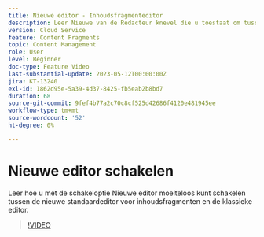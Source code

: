 ```yaml
---
title: Nieuwe editor - Inhoudsfragmenteditor
description: Leer Nieuwe van de Redacteur knevel die u toestaat om tussen de standaard Nieuwe redacteur van het Fragment van de Inhoud en de klassieke redacteur gemakkelijk te schakelen.
version: Cloud Service
feature: Content Fragments
topic: Content Management
role: User
level: Beginner
doc-type: Feature Video
last-substantial-update: 2023-05-12T00:00:00Z
jira: KT-13240
exl-id: 1862d95e-5a39-4d37-8425-fb5eab2b8bd7
duration: 68
source-git-commit: 9fef4b77a2c70c8cf525d42686f4120e481945ee
workflow-type: tm+mt
source-wordcount: '52'
ht-degree: 0%

---
```


# Nieuwe editor schakelen

Leer hoe u met de schakeloptie Nieuwe editor moeiteloos kunt schakelen tussen de nieuwe standaardeditor voor inhoudsfragmenten en de klassieke editor.

>[!VIDEO](https://video.tv.adobe.com/v/3419312/?learn=on)
